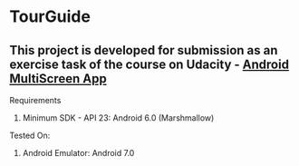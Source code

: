 # TourGuide

## This project is developed for submission as an exercise task of the course on Udacity - [Android MultiScreen App](https://www.udacity.com/course/android-basics-multiscreen-apps--ud839)

Requirements
1. Minimum SDK - API 23: Android 6.0 (Marshmallow)

Tested On:
1. Android Emulator: Android 7.0

